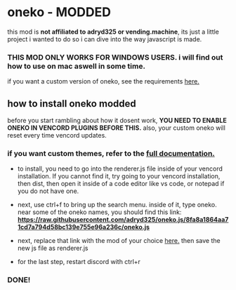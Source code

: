 # oneko - MODDED

this mod is **not affiliated to adryd325 or vending.machine**, its just a little project i wanted to do so i can dive into the way javascript is made.

### THIS MOD ONLY WORKS FOR WINDOWS USERS. i will find out how to use on mac aswell in some time.

if you want a custom version of oneko, see the requirements [here.](https://github.com/renzz00/oneko-modded/blob/main/misc/custom-oneko.md)
## how to install oneko modded

before you start rambling about how it dosent work, **YOU NEED TO ENABLE ONEKO IN VENCORD PLUGINS BEFORE THIS.** also, your custom oneko will reset every time vencord updates.
### if you want custom themes, refer to the [full documentation.](https://github.com/renzz00/oneko-modded/blob/main/misc/full-docs.md)

* to install, you need to go into the renderer.js file inside of your vencord installation. If you cannot find it, try going to your vencord installation, then dist, then open it inside of a code editor like vs code, or notepad if you do not have one.

* next, use ctrl+f to bring up the search menu. inside of it, type oneko. near some of the oneko names, you should find this link: **https://raw.githubusercontent.com/adryd325/oneko.js/8fa8a1864aa71cd7a794d58bc139e755e96a236c/oneko.js**

* next, replace that link with the mod of your choice [here.](https://github.com/renzz00/oneko-modded/blob/main/misc/links.md) then save the new js file as renderer.js

* for the last step, restart discord with ctrl+r

### DONE!

